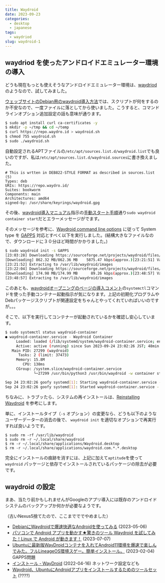 ```yaml
---
title: Waydroid
date: 2023-09-23
categories:
  - desktop
  - japanese
tags:
  - waydriod
slug: waydroid-1
---
```


## waydriod を使ったアンドロイドエミュレーター環境の導入

どうも現在もっとも使えそうなアンドロイドエミュレーター環境は、[waydriod](https://waydro.id/)のようなので、試してみました。

[ウェッブサイトのDebian用のwaydroid導入方法](https://docs.waydro.id/usage/install-on-desktops#ubuntu-debian-and-derivatives)では、スクリプトが何をするのか不安なので、一度ファイルに落としてから使いました。こうすると、コマンドラインオプション追加設定の話も意味が通ります。

```sh
$ sudo apt install curl ca-certificates -y
$ mkdir -p ~/tmp && cd ~/temp
$ curl https://repo.waydro.id > waydroid.sh
$ chmod 755 waydroid.sh
$ sudo ./waydroid.sh
```

自動設定されるAPTファイルの`/etc/apt/sources.list.d/waydroid.list`でも良いのですが、私は`/etc/apt/sources.list.d/waydroid.sources`に書き換えました。

```
# This is wrtten in DEB822-STYLE FORMAT as described in sources.list (5)
Types: deb
URIs: https://repo.waydro.id/
Suites: bookworm
Components: main
Architectures: amd64
signed-by: /usr/share/keyrings/waydroid.gpg
```

その後、[waydroid導入マニュアル](https://docs.waydro.id/usage/install-on-desktops)指示の[手動スタート手順](https://docs.waydro.id/usage/install-on-desktops#manually-starting-waydroid)通り`sudo waydroid container start`だとエラーメッセージがでます。

そのメッセージを参考に、[Waydroid command line options](https://docs.waydro.id/usage/waydroid-command-line-options) に従って System type を [GAPPS](https://wiki.lineageos.org/gapps) 対応とすべく以下を実行しました。(結構大きなファイルなので、ダウンロードに３０分ほど時間がかかりました。)

```sh
$ sudo waydroid init -s GAPPS
[23:03:28] Downloading https://sourceforge.net/projects/waydroid/files/images/system/lineage/waydroid_x86_64/lineage-18.1-20230923-GAPPS-waydroid_x86_64-system.zip/download
[Downloading] 862.32 MB/862.36 MB    5875.47 kbps(approx.)[23:21:51] Validating system image
[23:21:52] Extracting to /var/lib/waydroid/images
[23:22:04] Downloading https://sourceforge.net/projects/waydroid/files/images/vendor/waydroid_x86_64/lineage-18.1-20230923-MAINLINE-waydroid_x86_64-vendor.zip/download
[Downloading] 174.98 MB/174.99 MB      89.26 kbps(approx.)[23:48:57] Validating vendor image
[23:48:57] Extracting to /var/lib/waydroid/images
```

このあとも、[waydroidオープニングのページの導入コメント](https://waydro.id/#install)の`systemctl`コマンドを使った手動コンテナー起動指示が気になります。上記の初期化プログラムやDebパッケージスクリプトが関連設定をちゃんとやってくれていればいいのですが。。。

そこで、以下を実行してコンテナーが起動されているかを確認し安心しています。

```sh
$ sudo systemctl status waydroid-container
● waydroid-container.service - Waydroid Container
     Loaded: loaded (/lib/systemd/system/waydroid-container.service; enabled; preset: enabled)
     Active: active (running) since Sun 2023-09-24 23:02:26 JST; 48min ago
   Main PID: 27299 (waydroid)
      Tasks: 2 (limit: 37473)
     Memory: 15.8M
        CPU: 138ms
     CGroup: /system.slice/waydroid-container.service
             └─27299 /usr/bin/python3 /usr/bin/waydroid -w container start

Sep 24 23:02:26 goofy systemd[1]: Starting waydroid-container.service - Waydroid Container...
Sep 24 23:02:26 goofy systemd[1]: Started waydroid-container.service - Waydroid Container.
```

ちなみに、トラブッたら、システムの再インストールは、[Reinstalling Waydroid](https://docs.waydro.id/usage/install-on-desktops#reinstalling-waydroid) を参考にします。

単に、インストールタイプ（`-s` オプション）の変更なら、どうも以下のようなユーザーデーターの消去の後で、 `waydroid init` を適切なオプションで再実行すれば良いようです。

```
$ sudo rm -rf /var/lib/waydroid
$ sudo rm -r ~/.local/share/waydroid
$ rm -r ~/.local/share/applications/Waydroid.desktop
$ rm -r ~/.local/share/applications/waydroid.com.*.*.desktop
```

完全にインストールの痕跡を消すには、上記に加えて`aptitude`を使って`waydroid` パッケージと依存でインストールされているパッケージの除去が必要です。

## waydroid の設定

まあ、当たり前かもしれませんがGoogleのアプリ導入には既存のアンドロイドシステムのバックアップか何かが必要なようです。

（古いNexus5捨てたので、ここまでででやめました）

* [DebianにWaydroidで爆速快適なAndroidを使ってみる](https://webzoit.net/hp/it/internet/homepage/env/os/bsd_unix_linux/debian/etc/lineageos_based_android_using_waydroid_on_debian_amd64.html#best_choice_using_google_play_store_aurora_store) (2023-05-06)
* [パソコンで Android アプリを動かす★驚きのツール Waydroid を試してみた！Linux で Android が動きます！](https://pc-freedom.net/today_pc_story/waydroid-running-android-on-linux/) (2023-07-07)
* [Ubuntuに最新版WayDroidコンテナを入れてAndroid11環境を爆速で楽しんでみた。フルLineageOS環境スゲー。簡単インストール。](https://togetter.com/li/2069021) (2023-02-04) GAPPS問題
* [インストール - WayDroid](http://mochiuwiki.e2.valueserver.jp/index.php/%E3%82%A4%E3%83%B3%E3%82%B9%E3%83%88%E3%83%BC%E3%83%AB_-_WayDroid) (2022-04-16) ネットワーク設定なども
* [Waydroid、UbuntuにAndroidアプリをインストールするためのツールセット](https://ubunlog.com/ja/waydroid-un-conjunto-de-herramientas-para-tener-tus-apps-de-android-en-ubuntu/) (????)

<!-- vim: set sw=2 ai tw=150: -->
